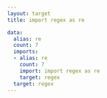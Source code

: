 ```yaml
---
layout: target
title: import regex as re

data:
  alias: re
  count: 7
  imports:
  - alias: re
    count: 7
    import: import regex as re
    target: regex
  target: regex
---
```

